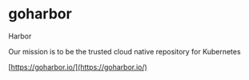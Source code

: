 # goharbor

Harbor

Our mission is to be the trusted cloud native repository for Kubernetes

[https://goharbor.io/](https://goharbor.io/)